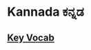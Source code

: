 <head>
  <title>Kannada Home</title>
</head>

# Kannada ಕನ್ನಡ

## [Key Vocab](the-merchant/notes/languages/kannada/kannada-vocab.html)

